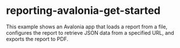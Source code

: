 # reporting-avalonia-get-started
This example shows an Avalonia app that loads a report from a file, configures the report to retrieve JSON data from a specified URL, and exports the report to PDF.

